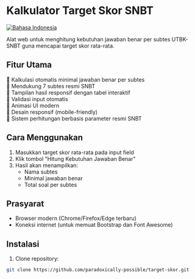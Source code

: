 # Kalkulator Target Skor SNBT

[![Bahasa Indonesia](https://img.shields.io/badge/Bahasa-Indonesia-blue)](README.md)

Alat web untuk menghitung kebutuhan jawaban benar per subtes UTBK-SNBT guna mencapai target skor rata-rata.

## Fitur Utama
🔹 Kalkulasi otomatis minimal jawaban benar per subtes  
🔹 Mendukung 7 subtes resmi SNBT  
🔹 Tampilan hasil responsif dengan tabel interaktif  
🔹 Validasi input otomatis  
🔹 Animasi UI modern  
🔹 Desain responsif (mobile-friendly)  
🔹 Sistem perhitungan berbasis parameter resmi SNBT

## Cara Menggunakan
1. Masukkan target skor rata-rata pada input field
2. Klik tombol "Hitung Kebutuhan Jawaban Benar"
3. Hasil akan menampilkan:
   - Nama subtes
   - Minimal jawaban benar
   - Total soal per subtes

## Prasyarat
- Browser modern (Chrome/Firefox/Edge terbaru)
- Koneksi internet (untuk memuat Bootstrap dan Font Awesome)

## Instalasi
1. Clone repository:
```bash
git clone https://github.com/paradoxically-possible/target-skor.git
